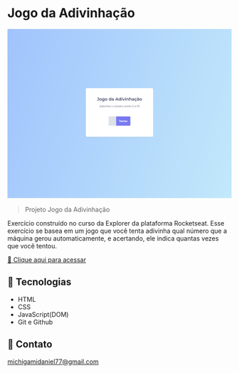 # Jogo da Adivinhação

![preview](./.github/preview1.png)

> Projeto Jogo da Adivinhação

Exercício construído no curso da Explorer da plataforma Rocketseat. Esse exercício se basea em um jogo que você tenta adivinha qual número que a máquina gerou automaticamente, e acertando, ele indica quantas vezes que você tentou.

[🔗 Clique aqui para acessar](https://kyochi7.github.io/jogo-adivinhacao-js/)

## 🧰 Tecnologias

- HTML
- CSS
- JavaScript(DOM)
- Git e Github

## 📧 Contato

michigamidaniel77@gmail.com
